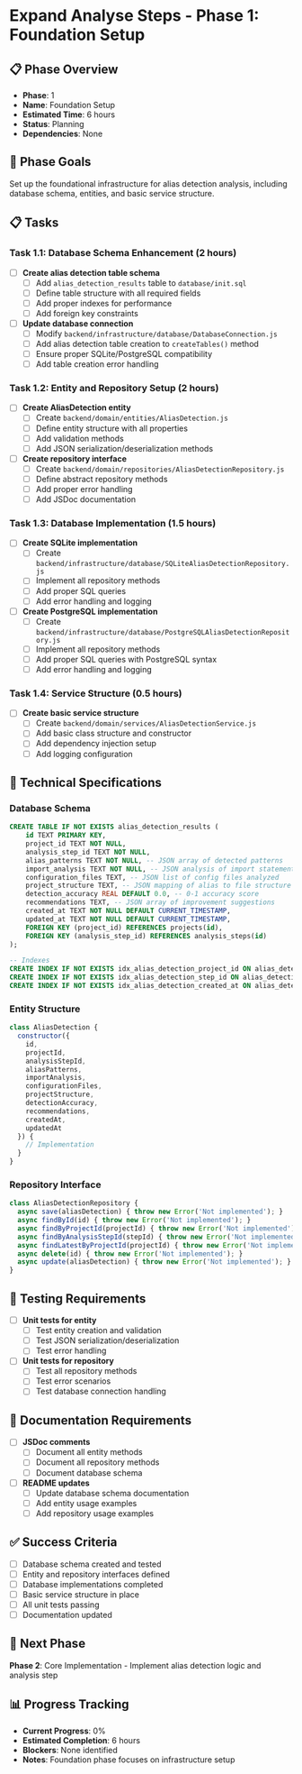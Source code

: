 # Expand Analyse Steps - Phase 1: Foundation Setup

## 📋 Phase Overview
- **Phase**: 1
- **Name**: Foundation Setup
- **Estimated Time**: 6 hours
- **Status**: Planning
- **Dependencies**: None

## 🎯 Phase Goals
Set up the foundational infrastructure for alias detection analysis, including database schema, entities, and basic service structure.

## 📋 Tasks

### Task 1.1: Database Schema Enhancement (2 hours)
- [ ] **Create alias detection table schema**
  - [ ] Add `alias_detection_results` table to `database/init.sql`
  - [ ] Define table structure with all required fields
  - [ ] Add proper indexes for performance
  - [ ] Add foreign key constraints

- [ ] **Update database connection**
  - [ ] Modify `backend/infrastructure/database/DatabaseConnection.js`
  - [ ] Add alias detection table creation to `createTables()` method
  - [ ] Ensure proper SQLite/PostgreSQL compatibility
  - [ ] Add table creation error handling

### Task 1.2: Entity and Repository Setup (2 hours)
- [ ] **Create AliasDetection entity**
  - [ ] Create `backend/domain/entities/AliasDetection.js`
  - [ ] Define entity structure with all properties
  - [ ] Add validation methods
  - [ ] Add JSON serialization/deserialization methods

- [ ] **Create repository interface**
  - [ ] Create `backend/domain/repositories/AliasDetectionRepository.js`
  - [ ] Define abstract repository methods
  - [ ] Add proper error handling
  - [ ] Add JSDoc documentation

### Task 1.3: Database Implementation (1.5 hours)
- [ ] **Create SQLite implementation**
  - [ ] Create `backend/infrastructure/database/SQLiteAliasDetectionRepository.js`
  - [ ] Implement all repository methods
  - [ ] Add proper SQL queries
  - [ ] Add error handling and logging

- [ ] **Create PostgreSQL implementation**
  - [ ] Create `backend/infrastructure/database/PostgreSQLAliasDetectionRepository.js`
  - [ ] Implement all repository methods
  - [ ] Add proper SQL queries with PostgreSQL syntax
  - [ ] Add error handling and logging

### Task 1.4: Service Structure (0.5 hours)
- [ ] **Create basic service structure**
  - [ ] Create `backend/domain/services/AliasDetectionService.js`
  - [ ] Add basic class structure and constructor
  - [ ] Add dependency injection setup
  - [ ] Add logging configuration

## 🔧 Technical Specifications

### Database Schema
```sql
CREATE TABLE IF NOT EXISTS alias_detection_results (
    id TEXT PRIMARY KEY,
    project_id TEXT NOT NULL,
    analysis_step_id TEXT NOT NULL,
    alias_patterns TEXT NOT NULL, -- JSON array of detected patterns
    import_analysis TEXT NOT NULL, -- JSON analysis of import statements
    configuration_files TEXT, -- JSON list of config files analyzed
    project_structure TEXT, -- JSON mapping of alias to file structure
    detection_accuracy REAL DEFAULT 0.0, -- 0-1 accuracy score
    recommendations TEXT, -- JSON array of improvement suggestions
    created_at TEXT NOT NULL DEFAULT CURRENT_TIMESTAMP,
    updated_at TEXT NOT NULL DEFAULT CURRENT_TIMESTAMP,
    FOREIGN KEY (project_id) REFERENCES projects(id),
    FOREIGN KEY (analysis_step_id) REFERENCES analysis_steps(id)
);

-- Indexes
CREATE INDEX IF NOT EXISTS idx_alias_detection_project_id ON alias_detection_results(project_id);
CREATE INDEX IF NOT EXISTS idx_alias_detection_step_id ON alias_detection_results(analysis_step_id);
CREATE INDEX IF NOT EXISTS idx_alias_detection_created_at ON alias_detection_results(created_at);
```

### Entity Structure
```javascript
class AliasDetection {
  constructor({
    id,
    projectId,
    analysisStepId,
    aliasPatterns,
    importAnalysis,
    configurationFiles,
    projectStructure,
    detectionAccuracy,
    recommendations,
    createdAt,
    updatedAt
  }) {
    // Implementation
  }
}
```

### Repository Interface
```javascript
class AliasDetectionRepository {
  async save(aliasDetection) { throw new Error('Not implemented'); }
  async findById(id) { throw new Error('Not implemented'); }
  async findByProjectId(projectId) { throw new Error('Not implemented'); }
  async findByAnalysisStepId(stepId) { throw new Error('Not implemented'); }
  async findLatestByProjectId(projectId) { throw new Error('Not implemented'); }
  async delete(id) { throw new Error('Not implemented'); }
  async update(aliasDetection) { throw new Error('Not implemented'); }
}
```

## 🧪 Testing Requirements
- [ ] **Unit tests for entity**
  - [ ] Test entity creation and validation
  - [ ] Test JSON serialization/deserialization
  - [ ] Test error handling

- [ ] **Unit tests for repository**
  - [ ] Test all repository methods
  - [ ] Test error scenarios
  - [ ] Test database connection handling

## 📝 Documentation Requirements
- [ ] **JSDoc comments**
  - [ ] Document all entity methods
  - [ ] Document all repository methods
  - [ ] Document database schema

- [ ] **README updates**
  - [ ] Update database schema documentation
  - [ ] Add entity usage examples
  - [ ] Add repository usage examples

## ✅ Success Criteria
- [ ] Database schema created and tested
- [ ] Entity and repository interfaces defined
- [ ] Database implementations completed
- [ ] Basic service structure in place
- [ ] All unit tests passing
- [ ] Documentation updated

## 🔄 Next Phase
**Phase 2**: Core Implementation - Implement alias detection logic and analysis step

## 📊 Progress Tracking
- **Current Progress**: 0%
- **Estimated Completion**: 6 hours
- **Blockers**: None identified
- **Notes**: Foundation phase focuses on infrastructure setup 